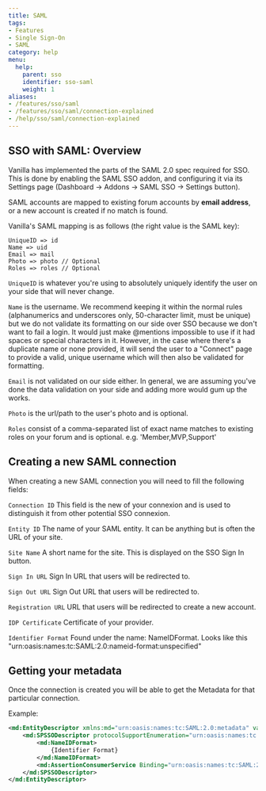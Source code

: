 ```yaml
---
title: SAML
tags:
- Features
- Single Sign-On
- SAML
category: help
menu:
  help:
    parent: sso
    identifier: sso-saml
    weight: 1
aliases:
- /features/sso/saml
- /features/sso/saml/connection-explained
- /help/sso/saml/connection-explained
---
```


## SSO with SAML: Overview

Vanilla has implemented the parts of the SAML 2.0 spec required for SSO. This is done by enabling the SAML SSO addon,
and configuring it via its Settings page (Dashboard → Addons → SAML SSO → Settings button).

SAML accounts are mapped to existing forum accounts by **email address**, or a new account is created if no match is found.

Vanilla's SAML mapping is as follows (the right value is the SAML key):

```
UniqueID => id
Name => uid
Email => mail
Photo => photo // Optional
Roles => roles // Optional
```

`UniqueID` is whatever you're using to absolutely uniquely identify the user on your side that will never change.

`Name` is the username. We recommend keeping it within the normal rules (alphanumerics and underscores only, 50-character limit, must be unique) but we do not validate its formatting on our side over SSO because we don't want to fail a login. It would just make @mentions impossible to use if it had spaces or special characters in it. However, in the case where there's a duplicate name or none provided, it will send the user to a "Connect" page to provide a valid, unique username which will then also be validated for formatting.

`Email` is not validated on our side either. In general, we are assuming you've done the data validation on your side and adding more would gum up the works.

`Photo` is the url/path to the user's photo and is optional.

`Roles` consist of a comma-separated list of exact name matches to existing roles on your forum and is optional. e.g. 'Member,MVP,Support'

## Creating a new SAML connection

When creating a new SAML connection you will need to fill the following fields:

`Connection ID` This field is the new of your connexion and is used to distinguish it from other potential SSO connexion.

`Entity ID` The name of your SAML entity. It can be anything but is often the URL of your site.

`Site Name` A short name for the site. This is displayed on the SSO Sign In button.

`Sign In URL` Sign In URL that users will be redirected to.

`Sign Out URL` Sign Out URL that users will be redirected to.

`Registration URL` URL that users will be redirected to create a new account.

`IDP Certificate` Certificate of your provider.

`Identifier Format` Found under the name: NameIDFormat. Looks like this "urn:oasis:names:tc:SAML:2.0:nameid-format:unspecified"

## Getting your metadata

Once the connection is created you will be able to get the Metadata for that particular connection.

Example:
```xml
<md:EntityDescriptor xmlns:md="urn:oasis:names:tc:SAML:2.0:metadata" validUntil="2021-10-24T14:39:12Z" entityID="{Entity ID}">
    <md:SPSSODescriptor protocolSupportEnumeration="urn:oasis:names:tc:SAML:2.0:protocol">
        <md:NameIDFormat>
            {Identifier Format}
        </md:NameIDFormat>
        <md:AssertionConsumerService Binding="urn:oasis:names:tc:SAML:2.0:bindings:HTTP-POST" Location="http://example.com/entry/connect/saml?authKey={Connection ID}" index="1"/>
    </md:SPSSODescriptor>
</md:EntityDescriptor>
```

